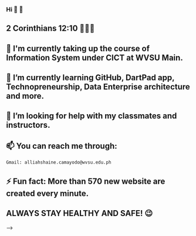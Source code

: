 ### Hi 👋 🙂

<!--
**Shaine198/Shaine198** is a ✨ _special_ ✨ repository because its `README.md` (this file) appears on your GitHub profile.

Here are some ideas to get you started:
-->
## 2 Corinthians 12:10 💜💜💜

## 👩 I'm currently taking up the course of Information System under CICT at WVSU Main.

## 🌱 I’m currently learning GitHub, DartPad app, Technopreneurship, Data Enterprise architecture and more. 

## 🤔 I’m looking for help with my classmates and instructors. 

## 📫 You can reach me through:
    Gmail: alliahshaine.camayodo@wvsu.edu.ph

## ⚡ Fun fact: More than 570 new website are created every minute. 

## ALWAYS STAY HEALTHY AND SAFE! 😉
-->
